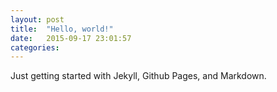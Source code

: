```yaml
---
layout: post
title:  "Hello, world!"
date:   2015-09-17 23:01:57
categories: 
---
```


Just getting started with Jekyll, Github Pages, and Markdown.



